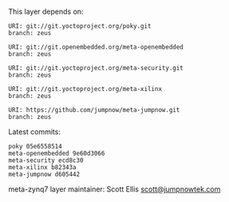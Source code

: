 This layer depends on:

    URI: git://git.yoctoproject.org/poky.git
    branch: zeus

    URI: git://git.openembedded.org/meta-openembedded
    branch: zeus

    URI: git://git.yoctoproject.org/meta-security.git
    branch: zeus

    URI: git://git.yoctoproject.org/meta-xilinx
    branch: zeus 

    URI: https://github.com/jumpnow/meta-jumpnow.git
    branch: zeus

Latest commits:

    poky 05e6558514
    meta-openembedded 9e60d3066
    meta-security ecd8c30
    meta-xilinx b82343a
    meta-jumpnow d605442

meta-zynq7 layer maintainer: Scott Ellis <scott@jumpnowtek.com>
